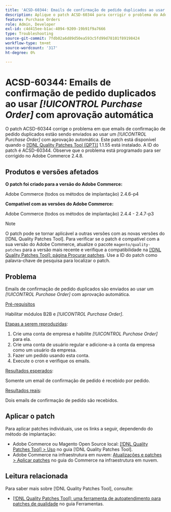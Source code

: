 ```yaml
---
title: 'ACSD-60344: Emails de confirmação de pedido duplicados ao usar [!UICONTROL Purchase Order] com aprovação automática'
description: Aplique o patch ACSD-60344 para corrigir o problema do Adobe Commerce em que emails de confirmação de pedido duplicados estão sendo enviados ao usar um [!UICONTROL Purchase Order] com aprovação automática.
feature: Purchase Orders
role: Admin, Developer
exl-id: c4d415ee-b1ac-4094-9209-19b91f9a7666
type: Troubleshooting
source-git-commit: 7fdb02a6d89d50ea593c5fd99d78101f89198424
workflow-type: tm+mt
source-wordcount: '317'
ht-degree: 0%

---
```


# ACSD-60344: Emails de confirmação de pedido duplicados ao usar *[!UICONTROL Purchase Order]* com aprovação automática

O patch ACSD-60344 corrige o problema em que emails de confirmação de pedido duplicados estão sendo enviados ao usar um *[!UICONTROL Purchase Order]* com aprovação automática. Este patch está disponível quando o [[!DNL Quality Patches Tool (QPT)]](/help/tools/quality-patches-tool/quality-patches-tool-to-self-serve-quality-patches.md) 1.1.55 está instalado. A ID do patch é ACSD-60344. Observe que o problema está programado para ser corrigido no Adobe Commerce 2.4.8.

## Produtos e versões afetados

**O patch foi criado para a versão do Adobe Commerce:**

Adobe Commerce (todos os métodos de implantação) 2.4.6-p4

**Compatível com as versões do Adobe Commerce:**

Adobe Commerce (todos os métodos de implantação) 2.4.4 - 2.4.7-p3


>[!NOTE]
>
>O patch pode se tornar aplicável a outras versões com as novas versões do [!DNL Quality Patches Tool]. Para verificar se o patch é compatível com a sua versão do Adobe Commerce, atualize o pacote `magento/quality-patches` para a versão mais recente e verifique a compatibilidade na [[!DNL Quality Patches Tool]: página Procurar patches](https://experienceleague.adobe.com/tools/commerce-quality-patches/index.html). Use a ID do patch como palavra-chave de pesquisa para localizar o patch.

## Problema

Emails de confirmação de pedido duplicados são enviados ao usar um *[!UICONTROL Purchase Order]* com aprovação automática.

<u>Pré-requisitos</u>

Habilitar módulos B2B e *[!UICONTROL Purchase Order]*.

<u>Etapas a serem reproduzidas</u>:

1. Crie uma conta de empresa e habilite *[!UICONTROL Purchase Order]* para ela.
1. Crie uma conta de usuário regular e adicione-a à conta da empresa como um usuário da empresa.
1. Fazer um pedido usando esta conta.
1. Execute o cron e verifique os emails.

<u>Resultados esperados</u>:

Somente um email de confirmação de pedido é recebido por pedido.

<u>Resultados reais</u>:

Dois emails de confirmação de pedido são recebidos.

## Aplicar o patch

Para aplicar patches individuais, use os links a seguir, dependendo do método de implantação:

* Adobe Commerce ou Magento Open Source local: [[!DNL Quality Patches Tool] > Uso](/help/tools/quality-patches-tool/usage.md) no guia [!DNL Quality Patches Tool].
* Adobe Commerce na infraestrutura em nuvem: [Atualizações e patches > Aplicar patches](https://experienceleague.adobe.com/docs/commerce-cloud-service/user-guide/develop/upgrade/apply-patches.html) no guia do Commerce na infraestrutura em nuvem.


## Leitura relacionada

Para saber mais sobre [!DNL Quality Patches Tool], consulte:

* [[!DNL Quality Patches Tool]: uma ferramenta de autoatendimento para patches de qualidade](/help/tools/quality-patches-tool/quality-patches-tool-to-self-serve-quality-patches.md) no guia Ferramentas.
